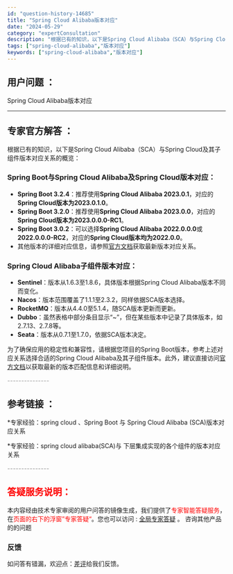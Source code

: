```yaml
---
id: "question-history-14685"
title: "Spring Cloud Alibaba版本对应"
date: "2024-05-29"
category: "expertConsultation"
description: "根据已有的知识，以下是Spring Cloud Alibaba（SCA）与Spring Cloud及其子组件版本对应关系的概览：### Spring Boot与Spring Cloud Alibaba及Spring Cloud版本对应：- **Spring Boot 3.2.4**：推荐使用**Sp"
tags: ["spring-cloud-alibaba","版本对应"]
keywords: ["spring-cloud-alibaba","版本对应"]
---
```


## 用户问题 ： 
 Spring Cloud Alibaba版本对应  

---------------
## 专家官方解答 ：

根据已有的知识，以下是Spring Cloud Alibaba（SCA）与Spring Cloud及其子组件版本对应关系的概览：

### Spring Boot与Spring Cloud Alibaba及Spring Cloud版本对应：

- **Spring Boot 3.2.4**：推荐使用**Spring Cloud Alibaba 2023.0.1**，对应的**Spring Cloud版本为2023.0.1.0**。
- **Spring Boot 3.2.0**：推荐使用**Spring Cloud Alibaba 2023.0.0**，对应的**Spring Cloud版本为2023.0.0.0-RC1**。
- **Spring Boot 3.0.2**：可以选择**Spring Cloud Alibaba 2022.0.0.0**或**2022.0.0.0-RC2**，对应的**Spring Cloud版本均为2022.0.0**。
- 其他版本的详细对应信息，请参照[官方文档](https://sca.aliyun.com/docs/2023/overview/version-explain/)获取最新版本对应关系。

### Spring Cloud Alibaba子组件版本对应：

- **Sentinel**：版本从1.6.3至1.8.6，具体版本根据Spring Cloud Alibaba版本不同而变化。
- **Nacos**：版本范围覆盖了1.1.1至2.3.2，同样依据SCA版本选择。
- **RocketMQ**：版本从4.4.0至5.1.4，随SCA版本更新而更新。
- **Dubbo**：虽然表格中部分条目显示“~”，但在某些版本中记录了具体版本，如2.7.13、2.7.8等。
- **Seata**：版本从0.7.1至1.7.0，依据SCA版本决定。

为了确保应用的稳定性和兼容性，请根据您项目的Spring Boot版本，参考上述对应关系选择合适的Spring Cloud Alibaba及其子组件版本。此外，建议直接访问[官方文档](https://sca.aliyun.com/docs/2023/overview/version-explain/)以获取最新的版本匹配信息和详细说明。


<font color="#949494">---------------</font> 


## 参考链接 ：

*专家经验：spring cloud 、Spring Boot 与 Spring Cloud Alibaba (SCA)版本对应关系 
 
 *专家经验：spring cloud alibaba(SCA)与 下层集成实现的各个组件的版本对应关系 


 <font color="#949494">---------------</font> 
 


## <font color="#FF0000">答疑服务说明：</font> 

本内容经由技术专家审阅的用户问答的镜像生成，我们提供了<font color="#FF0000">专家智能答疑服务</font>，在<font color="#FF0000">页面的右下的浮窗”专家答疑“</font>。您也可以访问 : [全局专家答疑](https://answer.opensource.alibaba.com/docs/intro) 。 咨询其他产品的的问题

### 反馈
如问答有错漏，欢迎点：[差评](https://ai.nacos.io/user/feedbackByEnhancerGradePOJOID?enhancerGradePOJOId=14735)给我们反馈。

